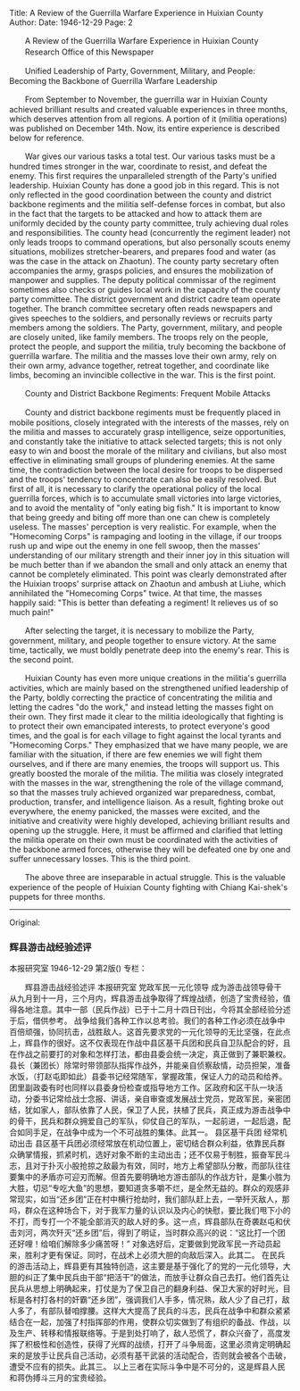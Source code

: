 Title: A Review of the Guerrilla Warfare Experience in Huixian County
Author: 
Date: 1946-12-29
Page: 2

　　A Review of the Guerrilla Warfare Experience in Huixian County
　　Research Office of this Newspaper

　　Unified Leadership of Party, Government, Military, and People: Becoming the Backbone of Guerrilla Warfare Leadership

　　From September to November, the guerrilla war in Huixian County achieved brilliant results and created valuable experiences in three months, which deserves attention from all regions. A portion of it (militia operations) was published on December 14th. Now, its entire experience is described below for reference.

　　War gives our various tasks a total test. Our various tasks must be a hundred times stronger in the war, coordinate to resist, and defeat the enemy. This first requires the unparalleled strength of the Party's unified leadership. Huixian County has done a good job in this regard. This is not only reflected in the good coordination between the county and district backbone regiments and the militia self-defense forces in combat, but also in the fact that the targets to be attacked and how to attack them are uniformly decided by the county party committee, truly achieving dual roles and responsibilities. The county head (concurrently the regiment leader) not only leads troops to command operations, but also personally scouts enemy situations, mobilizes stretcher-bearers, and prepares food and water (as was the case in the attack on Zhaotun). The county party secretary often accompanies the army, grasps policies, and ensures the mobilization of manpower and supplies. The deputy political commissar of the regiment sometimes also checks or guides local work in the capacity of the county party committee. The district government and district cadre team operate together. The branch committee secretary often reads newspapers and gives speeches to the soldiers, and personally reviews or recruits party members among the soldiers. The Party, government, military, and people are closely united, like family members. The troops rely on the people, protect the people, and support the militia, truly becoming the backbone of guerrilla warfare. The militia and the masses love their own army, rely on their own army, advance together, retreat together, and coordinate like limbs, becoming an invincible collective in the war. This is the first point.

　　County and District Backbone Regiments: Frequent Mobile Attacks

　　County and district backbone regiments must be frequently placed in mobile positions, closely integrated with the interests of the masses, rely on the militia and masses to accurately grasp intelligence, seize opportunities, and constantly take the initiative to attack selected targets; this is not only easy to win and boost the morale of the military and civilians, but also most effective in eliminating small groups of plundering enemies. At the same time, the contradiction between the local desire for troops to be dispersed and the troops' tendency to concentrate can also be easily resolved. But first of all, it is necessary to clarify the operational policy of the local guerrilla forces, which is to accumulate small victories into large victories, and to avoid the mentality of "only eating big fish." It is important to know that being greedy and biting off more than one can chew is completely useless. The masses' perception is very realistic. For example, when the "Homecoming Corps" is rampaging and looting in the village, if our troops rush up and wipe out the enemy in one fell swoop, then the masses' understanding of our military strength and their inner joy in this situation will be much better than if we abandon the small and only attack an enemy that cannot be completely eliminated. This point was clearly demonstrated after the Huixian troops' surprise attack on Zhaotun and ambush at Liuhe, which annihilated the "Homecoming Corps" twice. At that time, the masses happily said: "This is better than defeating a regiment! It relieves us of so much pain!"

　　After selecting the target, it is necessary to mobilize the Party, government, military, and people together to ensure victory. At the same time, tactically, we must boldly penetrate deep into the enemy's rear. This is the second point.

　　Huixian County has even more unique creations in the militia's guerrilla activities, which are mainly based on the strengthened unified leadership of the Party, boldly correcting the practice of concentrating the militia and letting the cadres "do the work," and instead letting the masses fight on their own. They first made it clear to the militia ideologically that fighting is to protect their own emancipated interests, to protect everyone's good times, and the goal is for each village to fight against the local tyrants and "Homecoming Corps." They emphasized that we have many people, we are familiar with the situation, if there are few enemies we will fight them ourselves, and if there are many enemies, the troops will support us. This greatly boosted the morale of the militia. The militia was closely integrated with the masses in the war, strengthening the role of the village command, so that the masses truly achieved organized war preparedness, combat, production, transfer, and intelligence liaison. As a result, fighting broke out everywhere, the enemy panicked, the masses were excited, and the initiative and creativity were highly developed, achieving brilliant results and opening up the struggle. Here, it must be affirmed and clarified that letting the militia operate on their own must be coordinated with the activities of the backbone armed forces, otherwise they will be defeated one by one and suffer unnecessary losses. This is the third point.

　　The above three are inseparable in actual struggle. This is the valuable experience of the people of Huixian County fighting with Chiang Kai-shek's puppets for three months.



<hr /> 

Original: 


### 辉县游击战经验述评
本报研究室
1946-12-29
第2版()
专栏：

　　辉县游击战经验述评
    本报研究室
    党政军民一元化领导  成为游击战领导骨干
    从九月到十一月，三个月内，辉县游击战争取得了辉煌战绩，创造了宝贵经验，值得各地注意。其中一部（民兵作战）已于十二月十四日刊出，今将其全部经验分述于后，借供参考。
    战争给我们各种工作以总考验。我们的各种工作必须在战争中百倍顽强，协同抗击，战胜敌人。这首先要求党的一元化领导的无比坚强，在此点上，辉县作的很好。这不仅表现在作战中县区基干兵团和民兵自卫队配合的好，且在作战之前要打的对象和怎样打法，都由县委会统一决定，真正做到了兼职兼权。县长（兼团长）除常时带领部队指挥作战外，并能亲自侦察敌情，动员担架，准备水饭，（打赵屯即如此）县委书记经常随军，掌握政策，保证人力的动员和给养。团里副政委有时也同样以县委身份检查或指导地方工作。区政府和区干队一块活动，分委书记常给战士念报、讲话，亲自审查或发展战士党员，党政军民，亲密团结，犹如家人，部队依靠了人民，保卫了人民，扶植了民兵，真正成为游击战争中的骨干，民兵和群众拥爱自己的军队，仰仗自己的军队，一起前进，一起后退，配合如同手足，在战争中成为一个不可战胜的集体。此其一。
    县区基干兵团  经常机动出击
    县区基干兵团必须经常放在机动位置上，密切结合群众利益，依靠民兵群众确掌情报，抓紧时机，选好对象不断的主动出击；还不仅易于制胜，振奋军民斗志，且对于扑灭小股抢掠之敌最为有效，同时，地方上希望部队分散，而部队往往要集中的矛盾亦可迎刃而解。但首先要明确地方游击部队的作战方针，是集小胜为大胜，切忌“专吃大鱼”的思想，要知道贪多嚼不烂，是全然无益的。群众的观感非常现实，如当“还乡团”正在村中横行抢劫时，我们部队赶上去，一举歼灭敌人，那吗，群众在这种场合下，对于我军力量的认识以及内心的快慰，要比我们甩下小的不打，而专打一个不能全部消灭的敌人好的多。这一点，辉县部队在奇袭赵屯和伏击刘河，两次歼灭“还乡团”后，得到了明证，当时群众高兴的说：“这比打一个团还好哩！给咱们解除多少痛苦呀！”
    对象选好后，定要做到党政军民一齐动员起来，胜利才更有保证。同时，在战术上必须大胆的向敌后深入。此其二。
    在民兵的游击活动上，辉县更有其独特创造，这主要是基于强化了的党的一元化领导，大胆的纠正了集中民兵由干部“把活干”的做法，而放手让群众自己去打。他们首先让民兵从思想上明确起来，打仗是为了保卫自己的翻身利益、保卫大家的好时光，目标是各村打各村的奸霸“还乡团”，强调我们人手多，情况熟，敌人少了自己打，敌人多了，有部队替咱撑腰。这样大大提高了民兵的斗志，民兵在战争中和群众紧紧结合在一起，加强了村指挥部的作用，使群众切实做到了有组织的备战、作战，以及生产、转移和情报联络等。于是到处打响了，敌人恐慌了，群众兴奋了，高度发挥了积极性和创造性，获得了光辉的战绩，打开了斗争局面，这里必须肯定明确起来的是放手让民兵自己活动，必须有基干武装的活动配合，否则就会被各个击破，遭受不应有的损失。此其三。
    以上三者在实际斗争中是不可分的，这是辉县人民和蒋伪搏斗三月的宝贵经验。
